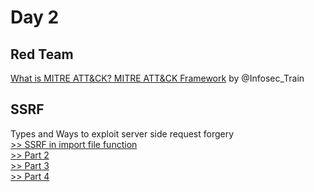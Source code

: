 # Day 2

## Red Team

<a href="https://youtube.com/watch?v=IsPArM8xKAM">What is MITRE ATT&CK? MITRE ATT&CK Framework</a> by @Infosec_Train

## SSRF

Types and Ways to exploit server side request forgery<br/>
<a href="https://medium.com/@rafaelrodripaz/ssrf-in-import-file-function-d0f1c6397262">>> SSRF in import file function</a><br/>
<a href="https://medium.com/@madrobot/ssrf-server-side-request-forgery-types-and-ways-to-exploit-it-part-1-29d034c27978">>> Part 2</a><br/>
<a href="https://medium.com/@madrobot/ssrf-server-side-request-forgery-types-and-ways-to-exploit-it-part-2-a085ec4332c0">>> Part 3</a><br/>
<a href="https://medium.com/@madrobot/ssrf-server-side-request-forgery-types-and-ways-to-exploit-it-part-3-b0f5997e3739?source=user_profile---------1-------------------------------">>> Part 4</a>
